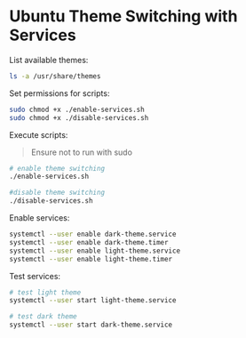 # Ubuntu Theme Switching with Services

List available themes:

```bash
ls -a /usr/share/themes
```

Set permissions for scripts:

```bash
sudo chmod +x ./enable-services.sh
sudo chmod +x ./disable-services.sh
```

Execute scripts:

> Ensure not to run with sudo

```bash
# enable theme switching
./enable-services.sh

#disable theme switching
./disable-services.sh
```

Enable services:

```bash
systemctl --user enable dark-theme.service
systemctl --user enable dark-theme.timer
systemctl --user enable light-theme.service
systemctl --user enable light-theme.timer
```

Test services:

```bash
# test light theme
systemctl --user start light-theme.service

# test dark theme
systemctl --user start dark-theme.service
```